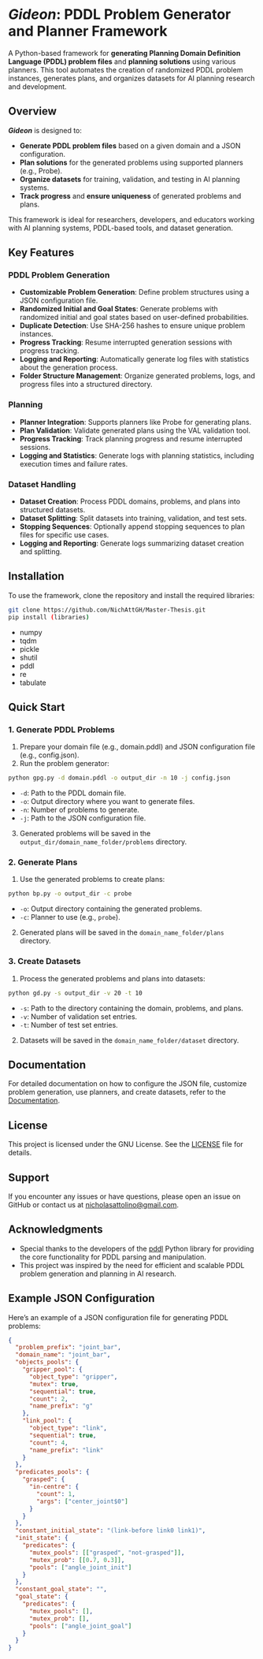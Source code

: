 # _Gideon_: PDDL Problem Generator and Planner Framework
A Python-based framework for <b>generating Planning Domain Definition Language (PDDL) problem files</b> and <b>planning solutions</b> using various planners. This tool automates the creation of randomized PDDL problem instances, generates plans, and organizes datasets for AI planning research and development.

## Overview
_<b>Gideon</b>_ is designed to:
- <b>Generate PDDL problem files</b> based on a given domain and a JSON configuration.
- <b>Plan solutions</b> for the generated problems using supported planners (e.g., Probe).
- <b>Organize datasets</b> for training, validation, and testing in AI planning systems.
- <b>Track progress</b> and <b>ensure uniqueness</b> of generated problems and plans.

This framework is ideal for researchers, developers, and educators working with AI planning systems, PDDL-based tools, and dataset generation.

## Key Features

### PDDL Problem Generation
- <b>Customizable Problem Generation</b>: Define problem structures using a JSON configuration file.
- <b>Randomized Initial and Goal States</b>: Generate problems with randomized initial and goal states based on user-defined probabilities.
- <b>Duplicate Detection</b>: Use SHA-256 hashes to ensure unique problem instances.
- <b>Progress Tracking</b>: Resume interrupted generation sessions with progress tracking.
- <b>Logging and Reporting</b>: Automatically generate log files with statistics about the generation process.
- <b>Folder Structure Management</b>: Organize generated problems, logs, and progress files into a structured directory.

### Planning
- <b>Planner Integration</b>: Supports planners like Probe for generating plans.
- <b>Plan Validation</b>: Validate generated plans using the VAL validation tool.
- <b>Progress Tracking</b>: Track planning progress and resume interrupted sessions.
- <b>Logging and Statistics</b>: Generate logs with planning statistics, including execution times and failure rates.

### Dataset Handling
- <b>Dataset Creation</b>: Process PDDL domains, problems, and plans into structured datasets.
- <b>Dataset Splitting</b>: Split datasets into training, validation, and test sets.
- <b>Stopping Sequences</b>: Optionally append stopping sequences to plan files for specific use cases.
- <b>Logging and Reporting</b>: Generate logs summarizing dataset creation and splitting.

## Installation
To use the framework, clone the repository and install the required libraries:
```bash
git clone https://github.com/NichAttGH/Master-Thesis.git
pip install (libraries)
```
- numpy
- tqdm
- pickle
- shutil
- pddl
- re
- tabulate

## Quick Start
### 1. Generate PDDL Problems
1. Prepare your domain file (e.g., domain.pddl) and JSON configuration file (e.g., config.json).
2. Run the problem generator:
```bash
python gpg.py -d domain.pddl -o output_dir -n 10 -j config.json
```
  - `-d`: Path to the PDDL domain file.
  - `-o`: Output directory where you want to generate files.
  - `-n`: Number of problems to generate.
  - `-j`: Path to the JSON configuration file.
3. Generated problems will be saved in the `output_dir/domain_name_folder/problems` directory.

### 2. Generate Plans
1. Use the generated problems to create plans:
```bash
python bp.py -o output_dir -c probe
```
  - `-o`: Output directory containing the generated problems.
  - `-c`: Planner to use (e.g., `probe`).
2. Generated plans will be saved in the `domain_name_folder/plans` directory.

### 3. Create Datasets
1. Process the generated problems and plans into datasets:
```bash
python gd.py -s output_dir -v 20 -t 10
```
  - `-s`: Path to the directory containing the domain, problems, and plans.
  - `-v`: Number of validation set entries.
  - `-t`: Number of test set entries.
2. Datasets will be saved in the `domain_name_folder/dataset` directory.

## Documentation
For detailed documentation on how to configure the JSON file, customize problem generation, use planners, and create datasets, refer to the [Documentation](https://github.com/NichAttGH/Master-Thesis).

## License
This project is licensed under the GNU License. See the [LICENSE](https://github.com/NichAttGH/Master-Thesis/blob/main/LICENSE) file for details.

## Support
If you encounter any issues or have questions, please open an issue on GitHub or contact us at nicholasattolino@gmail.com.

## Acknowledgments
- Special thanks to the developers of the [pddl](https://github.com/AI-Planning/pddl/tree/main) Python library for providing the core functionality for PDDL parsing and manipulation.
- This project was inspired by the need for efficient and scalable PDDL problem generation and planning in AI research.

## Example JSON Configuration
Here’s an example of a JSON configuration file for generating PDDL problems:
```json
{
  "problem_prefix": "joint_bar",
  "domain_name": "joint_bar",
  "objects_pools": {
    "gripper_pool": {
      "object_type": "gripper",
      "mutex": true,
      "sequential": true,
      "count": 2,
      "name_prefix": "g"
    },
    "link_pool": {
      "object_type": "link",
      "sequential": true,
      "count": 4,
      "name_prefix": "link"
    }
  },
  "predicates_pools": {
    "grasped": {
      "in-centre": {
        "count": 1,
        "args": ["center_joint$0"]
      }
    }
  },
  "constant_initial_state": "(link-before link0 link1)",
  "init_state": {
    "predicates": {
      "mutex_pools": [["grasped", "not-grasped"]],
      "mutex_prob": [[0.7, 0.3]],
      "pools": ["angle_joint_init"]
    }
  },
  "constant_goal_state": "",
  "goal_state": {
    "predicates": {
      "mutex_pools": [],
      "mutex_prob": [],
      "pools": ["angle_joint_goal"]
    }
  }
}
```
